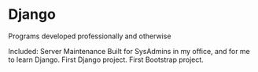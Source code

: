 Django
======

Programs developed professionally and otherwise


Included:
    Server Maintenance
        Built for SysAdmins in my office, and for me to learn Django. First Django project. First Bootstrap project.

